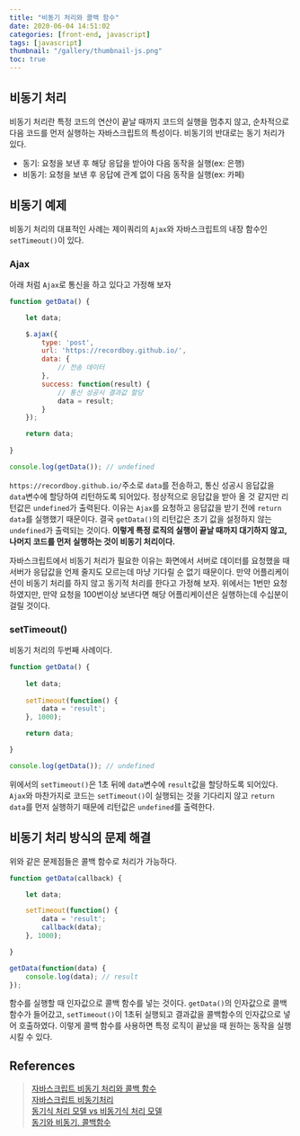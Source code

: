 ```yaml
---
title: "비동기 처리와 콜백 함수"
date: 2020-06-04 14:51:02
categories: [front-end, javascript]
tags: [javascript]
thumbnail: "/gallery/thumbnail-js.png"
toc: true
---
```


## 비동기 처리
비동기 처리란 특정 코드의 연산이 끝날 때까지 코드의 실행을 멈추지 않고, 순차적으로 다음 코드를 먼저 실행하는 자바스크립트의 특성이다. 비동기의 반대로는 동기 처리가 있다.
* 동기: 요청을 보낸 후 해당 응답을 받아야 다음 동작을 실행(ex: 은행)
* 비동기: 요청을 보낸 후 응답에 관계 없이 다음 동작을 실행(ex: 카페)

<!-- more -->

## 비동기 예제
비동기 처리의 대표적인 사례는 제이쿼리의 `Ajax`와 자바스크립트의 내장 함수인 `setTimeout()`이 있다.

### Ajax
아래 처럼 `Ajax`로 통신을 하고 있다고 가정해 보자

```javascript
function getData() {

    let data;

    $.ajax({
        type: 'post',
        url: 'https://recordboy.github.io/',
        data: {
            // 전송 데이터
        },
        success: function(result) {
            // 통신 성공시 결과값 할당
            data = result;
        }
    });

    return data;
    
}

console.log(getData()); // undefined
```

`https://recordboy.github.io/`주소로 `data`를 전송하고, 통신 성공시 응답값을 `data`변수에 할당하여 리턴하도록 되어있다. 정상적으로 응답값을 받아 올 것 같지만 리턴값은 `undefined`가 출력된다. 이유는 `Ajax`를 요청하고 응답값을 받기 전에 `return data`를 실행했기 때문이다. 결국 `getData()`의 리턴값은 초기 값을 설정하지 않는 `undefined`가 출력되는 것이다. **이렇게 특정 로직의 실행이 끝날 때까지 대기하지 않고, 나머지 코드를 먼저 실행하는 것이 비동기 처리이다.** 

자바스크립트에서 비동기 처리가 필요한 이유는 화면에서 서버로 데이터를 요청했을 때 서버가 응답값을 언제 줄지도 모르는데 마냥 기다릴 순 없기 때문이다. 만약 어플리케이션이 비동기 처리를 하지 않고 동기적 처리를 한다고 가정해 보자. 위에서는 1번만 요청하였지만, 만약 요청을 100번이상 보낸다면 해당 어플리케이션은 실행하는데 수십분이 걸릴 것이다. 

### setTimeout()
비동기 처리의 두번째 사례이다.

```javascript
function getData() {
    
    let data;
    
    setTimeout(function() {
        data = 'result';
    }, 1000);

    return data;

}

console.log(getData()); // undefined
```

위에서의 `setTimeout()`은 1초 뒤에 `data`변수에 `result`값을 할당하도록 되어있다. `Ajax`와 마찬가지로 코드는 `setTimeout()`이 실행되는 것을 기다리지 않고 `return data`를 먼저 실행하기 때문에 리턴값은 `undefined`를 출력한다.

## 비동기 처리 방식의 문제 해결
위와 같은 문제점들은 콜백 함수로 처리가 가능하다.

```javascript
function getData(callback) {

    let data;

    setTimeout(function() {
        data = 'result';
        callback(data);
    }, 1000);

}

getData(function(data) {
    console.log(data); // result
});
```

함수를 실행할 때 인자값으로 콜백 함수를 넣는 것이다. `getData()`의 인자값으로 콜백함수가 들어갔고, `setTimeout()`이 1초뒤 실행되고 결과값을 콜백함수의 인자값으로 넣어 호출하였다. 이렇게 콜백 함수를 사용하면 특정 로직이 끝났을 때 원하는 동작을 실행 시킬 수 있다.

## References
> [자바스크립트 비동기 처리와 콜백 함수](https://joshua1988.github.io/web-development/javascript/javascript-asynchronous-operation/)  
> [자바스크립트 비동기처리](https://medium.com/@yoohl/자바스크립트-비동기-동기-ac9495e42d0)  
> [동기식 처리 모델 vs 비동기식 처리 모델](https://poiemaweb.com/js-async)  
> [동기와 비동기, 콜백함수](https://pro-self-studier.tistory.com/89)
